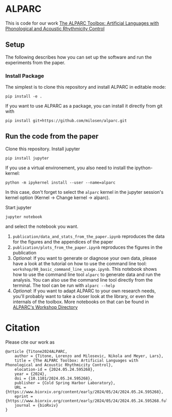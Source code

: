 # ALPARC
This is code for our work [The ALPARC Toolbox: Artificial Languages with Phonological and Acoustic Rhythmicity Control](https://doi.org/10.1101/2024.05.24.595268)

## Setup
The following describes how you can set up the software and run the experiments from the paper.

### Install Package
The simplest is to clone this repository and install ALPARC in editable mode:
```shell
pip install -e .
```

If you want to use ALPARC as a package, you can install it directly from git with
```shell
pip install git+https://github.com/milosen/alparc.git
```

## Run the code from the paper

Clone this repository. Install jupyter
```shell
pip install jupyter
```
If you use a virtual environement, you also need to install the ipython-kernel:
```shell
python -m ipykernel install --user --name=alparc
```
In this case, don't forget to select the `alparc` kernel in the jupyter session's kernel option (Kernel -> Change kernel -> alparc).

Start jupyter
```shell
jupyter notebook
```
and select the notebook you want. 

1.  `publication/data_and_stats_from_the_paper.ipynb` reproduces the data for the figures and the appendices of the paper
2.  `publication/plots_from_the_paper.ipynb` reproduces the figures in the publication
3.  *Optional*: If you want to generate or diagnose your own data, please have a look at the tutorial on how to use the command line tool: `workshop/00_basic_command_line_usage.ipynb`. This notebook shows how to use the command line tool `alparc` to generate data and run the analysis. You can also use the command line tool directly from the terminal. The tool can be run with `alparc --help`
4.  *Optional*: If you want to adapt ALPARC to your own research needs, you'll probably want to take a closer look at the library, or even the internals of the toolbox. More notebooks on that can be found in [ALPARC's Workshop Directory](https://github.com/milosen/alparc/tree/main/workshop)

# Citation
Please cite our work as
```
@article {Titone2024ALPARC,
	author = {Titone, Lorenzo and Milosevic, Nikola and Meyer, Lars},
	title = {The ALPARC Toolbox: Artificial Languages with Phonological and Acoustic Rhythmicity Control},
	elocation-id = {2024.05.24.595268},
	year = {2024},
	doi = {10.1101/2024.05.24.595268},
	publisher = {Cold Spring Harbor Laboratory},
	URL = {https://www.biorxiv.org/content/early/2024/05/24/2024.05.24.595268},
	eprint = {https://www.biorxiv.org/content/early/2024/05/24/2024.05.24.595268.full.pdf},
	journal = {bioRxiv}
}
```
